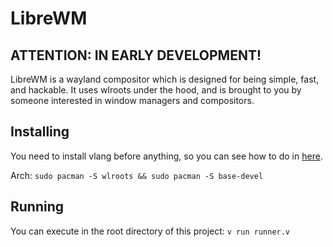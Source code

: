 # LibreWM

## ATTENTION: IN EARLY DEVELOPMENT!

LibreWM is a wayland compositor which is designed for being simple, fast, and hackable. It uses wlroots under the hood, and is brought to you by someone interested in
window managers and compositors.

## Installing
You need to install vlang before anything, so you can see how to do in [here](https://vlang.io).

Arch:
`sudo pacman -S wlroots && sudo pacman -S base-devel`

## Running
You can execute in the root directory of this project:
`v run runner.v`
